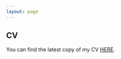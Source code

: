 ```yaml
---
layout: page
---
```

## CV

You can find the latest copy of my CV [HERE](https://www.dropbox.com/scl/fi/oarnlwd4bplewwm7opgzm/Donghyun_Kang_CV_Feb_2024.pdf?rlkey=k1xni74gdkkq96lhr7onyauog&raw=1).
